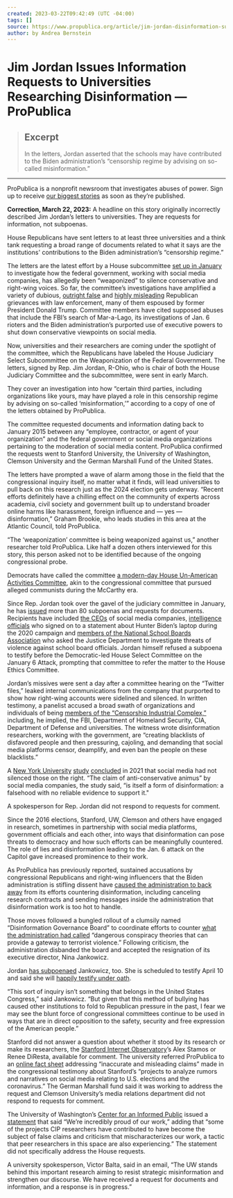 ```yaml
---
created: 2023-03-22T09:42:49 (UTC -04:00)
tags: []
source: https://www.propublica.org/article/jim-jordan-disinformation-subpoena-universities
author: by Andrea Bernstein
---
```


# Jim Jordan Issues Information Requests to Universities Researching Disinformation — ProPublica

> ## Excerpt
> In the letters, Jordan asserted that the schools may have contributed to the Biden administration’s “censorship regime by advising on so-called misinformation.”

---
ProPublica is a nonprofit newsroom that investigates abuses of power. Sign up to receive [our biggest stories](https://www.propublica.org/newsletters/the-big-story?source=www.propublica.org&placement=top-note&region=national) as soon as they’re published.

**Correction, March 22, 2023:** A headline on this story originally incorrectly described Jim Jordan’s letters to universities. They are requests for information, not subpoenas.

House Republicans have sent letters to at least three universities and a think tank requesting a broad range of documents related to what it says are the institutions' contributions to the Biden administration’s “censorship regime.”

The letters are the latest effort by a House subcommittee [set up in January](https://www.npr.org/2023/02/09/1155459408/house-panel-on-weaponization-of-the-federal-government-will-hold-its-first-heari) to investigate how the federal government, working with social media companies, has allegedly been “weaponized” to silence conservative and right-wing voices. So far, the committee’s investigations have amplified a variety of dubious, [outright false](https://www.washingtonpost.com/opinions/2023/01/13/house-republicans-govern-lie-weaponization-committeee/) and [highly misleading](https://www.washingtonpost.com/opinions/2023/01/12/house-church-committee-weaponization-overreach/) Republican grievances with law enforcement, many of them espoused by former President Donald Trump. Committee members have cited supposed abuses that include the FBI’s search of Mar-a-Lago, its investigations of Jan. 6 rioters and the Biden administration’s purported use of executive powers to shut down conservative viewpoints on social media.

Now, universities and their researchers are coming under the spotlight of the committee, which the Republicans have labeled the House Judiciary Select Subcommittee on the Weaponization of the Federal Government. The letters, signed by Rep. Jim Jordan, R-Ohio, who is chair of both the House Judiciary Committee and the subcommittee, were sent in early March.

They cover an investigation into how “certain third parties, including organizations like yours, may have played a role in this censorship regime by advising on so-called ‘misinformation,’” according to a copy of one of the letters obtained by ProPublica.

The committee requested documents and information dating back to January 2015 between any “employee, contractor, or agent of your organization” and the federal government or social media organizations pertaining to the moderation of social media content. ProPublica confirmed the requests went to Stanford University, the University of Washington, Clemson University and the German Marshall Fund of the United States.

The letters have prompted a wave of alarm among those in the field that the congressional inquiry itself, no matter what it finds, will lead universities to pull back on this research just as the 2024 election gets underway. “Recent efforts definitely have a chilling effect on the community of experts across academia, civil society and government built up to understand broader online harms like harassment, foreign influence and — yes — disinformation,” Graham Brookie, who leads studies in this area at the Atlantic Council, told ProPublica.

“The ‘weaponization’ committee is being weaponized against us,” another researcher told ProPublica. Like half a dozen others interviewed for this story, this person asked not to be identified because of the ongoing congressional probe.

Democrats have called the committee [a modern-day House Un-American Activities Committee](https://www.nytimes.com/2023/01/10/us/politics/house-republican-committee-weaponization-government.html), akin to the congressional committee that pursued alleged communists during the McCarthy era.

Since Rep. Jordan took over the gavel of the judiciary committee in January, he has [issued](https://judiciary.house.gov/documents/letters) more than 80 subpoenas and requests for documents. Recipients have included [the CEOs](https://www.usatoday.com/story/news/politics/2023/02/15/jim-jordan-subpoenas-ceos/11265052002/) of social media companies, [intelligence officials](https://www.washingtonpost.com/opinions/2023/03/14/repubicans-hunter-biden-probe/) who signed on to a statement about Hunter Biden’s laptop during the 2020 campaign and [members of the National School Boards Association](https://apnews.com/article/jim-jordan-parents-rights-disinformation-school-board-5280de301156d47b72ff03abfb511974) who asked the Justice Department to investigate threats of violence against school board officials. Jordan himself refused a subpoena to testify before the Democratic-led House Select Committee on the January 6 Attack, prompting that committee to refer the matter to the House Ethics Committee.

Jordan’s missives were sent a day after a committee hearing on the “Twitter files,” leaked internal communications from the company that purported to show how right-wing accounts were sidelined and silenced. In written testimony, a panelist accused a broad swath of organizations and individuals of being [members of the “Censorship Industrial Complex,”](https://judiciary.house.gov/sites/evo-subsites/republicans-judiciary.house.gov/files/evo-media-document/shellenberger-testimony.pdf) including, he implied, the FBI, Department of Homeland Security, CIA, Department of Defense and universities. The witness wrote disinformation researchers, working with the government, are “creating blacklists of disfavored people and then pressuring, cajoling, and demanding that social media platforms censor, deamplify, and even ban the people on these blacklists.”

A [New York University](https://static1.squarespace.com/static/5b6df958f8370af3217d4178/t/6011e68dec2c7013d3caf3cb/1611785871154/NYU+False+Accusation+report_FINAL.pdf) [study](https://static1.squarespace.com/static/5b6df958f8370af3217d4178/t/6011e68dec2c7013d3caf3cb/1611785871154/NYU+False+Accusation+report_FINAL.pdf) [concluded](https://static1.squarespace.com/static/5b6df958f8370af3217d4178/t/6011e68dec2c7013d3caf3cb/1611785871154/NYU+False+Accusation+report_FINAL.pdf) in 2021 that social media had not silenced those on the right. “The claim of anti-conservative animus” by social media companies, the study said, “is itself a form of disinformation: a falsehood with no reliable evidence to support it."

A spokesperson for Rep. Jordan did not respond to requests for comment.

Since the 2016 elections, Stanford, UW, Clemson and others have engaged in research, sometimes in partnership with social media platforms, government officials and each other, into ways that disinformation can pose threats to democracy and how such efforts can be meaningfully countered. The role of lies and disinformation leading to the Jan. 6 attack on the Capitol gave increased prominence to their work.

As ProPublica has previously reported, sustained accusations by congressional Republicans and right-wing influencers that the Biden administration is stifling dissent have [caused the administration to back away](https://www.propublica.org/article/dhs-disinformation-elections-biden-gop-midterms) from its efforts countering disinformation, including canceling research contracts and sending messages inside the administration that disinformation work is too hot to handle.

Those moves followed a bungled rollout of a clumsily named “Disinformation Governance Board” to coordinate efforts to counter [what the administration had called](https://www.whitehouse.gov/wp-content/uploads/2021/06/National-Strategy-for-Countering-Domestic-Terrorism.pdf) “dangerous conspiracy theories that can provide a gateway to terrorist violence.” Following criticism, the administration disbanded the board and accepted the resignation of its executive director, Nina Jankowicz.

Jordan [has subpoenaed](https://judiciary.house.gov/sites/evo-subsites/republicans-judiciary.house.gov/files/evo-media-document/2023-03-06-jankowicz-deposition-subpoena-cover-letter.pdf) Jankowicz, too. She is scheduled to testify April 10 and said she will [happily testify under oath](https://www.cnn.com/2023/03/06/politics/jordan-subpoenas-head-of-former-dhs-disinformation-board/index.html).

“This sort of inquiry isn’t something that belongs in the United States Congress,” said Jankowicz. “But given that this method of bullying has caused other institutions to fold to Republican pressure in the past, I fear we may see the blunt force of congressional committees continue to be used in ways that are in direct opposition to the safety, security and free expression of the American people.”

Stanford did not answer a question about whether it stood by its research or make its researchers, the [Stanford Internet Observatory](https://cyber.fsi.stanford.edu/io)’s Alex Stamos or Renee DiResta, available for comment. The university referred ProPublica to an [online fact sheet](https://cyber.fsi.stanford.edu/io/news/background-sios-projects-social-media) addressing “inaccurate and misleading claims” made in the congressional testimony about Stanford’s “projects to analyze rumors and narratives on social media relating to U.S. elections and the coronavirus.” The German Marshall fund said it was working to address the request and Clemson University’s media relations department did not respond to requests for comment.

The University of Washington’s [Center for an Informed Public](https://www.cip.uw.edu/) issued a [statement](https://www.cip.uw.edu/2023/03/16/uw-cip-election-integrity-partnership-research-claims/) that said “We’re incredibly proud of our work,” adding that “some of the projects CIP researchers have contributed to have become the subject of false claims and criticism that mischaracterizes our work, a tactic that peer researchers in this space are also experiencing.” The statement did not specifically address the House requests.

A university spokesperson, Victor Balta, said in an email, “The UW stands behind this important research aiming to resist strategic misinformation and strengthen our discourse. We have received a request for documents and information, and a response is in progress.”
